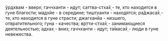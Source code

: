 ӯрдхвам - вверх; гаччханти - идут; саттва-стха̄х̣ - те, кто находится в гуне благости; мадхйе - в середине; тишт̣ханти - находятся; ра̄джаса̄х̣ - те, кто находится в гуне страсти; джагханйа - низшего, отвратительного; гун̣а - качества; вр̣тти-стха̄х̣ - занимающиеся деятельностью; адхах̣ - вниз; гаччханти - идут; та̄маса̄х̣ - люди в гуне невежества.